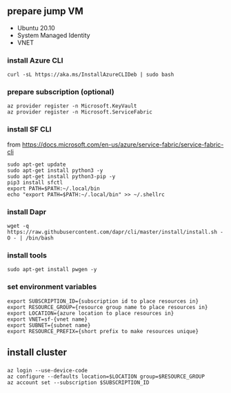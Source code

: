 ## prepare jump VM

- Ubuntu 20.10
- System Managed Identity
- VNET

### install Azure CLI

```
curl -sL https://aka.ms/InstallAzureCLIDeb | sudo bash
```

### prepare subscription (optional)

```
az provider register -n Microsoft.KeyVault
az provider register -n Microsoft.ServiceFabric
```

### install SF CLI

from https://docs.microsoft.com/en-us/azure/service-fabric/service-fabric-cli

```
sudo apt-get update
sudo apt-get install python3 -y
sudo apt-get install python3-pip -y
pip3 install sfctl
export PATH=$PATH:~/.local/bin
echo "export PATH=$PATH:~/.local/bin" >> ~/.shellrc
```

### install Dapr

```
wget -q https://raw.githubusercontent.com/dapr/cli/master/install/install.sh -O - | /bin/bash
```

### install tools

```
sudo apt-get install pwgen -y
```

### set environment variables

```
export SUBSCRIPTION_ID={subscription id to place resources in}
export RESOURCE_GROUP={resource group name to place resources in}
export LOCATION={azure location to place resources in}
export VNET=sf-{vnet name}
export SUBNET={subnet name}
export RESOURCE_PREFIX={short prefix to make resources unique}
```

## install cluster

###

```
az login --use-device-code
az configure --defaults location=$LOCATION group=$RESOURCE_GROUP
az account set --subscription $SUBSCRIPTION_ID
```